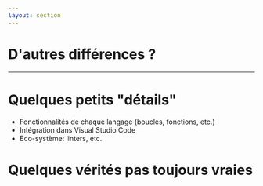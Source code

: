 ```yaml
---
layout: section
---
```


# D'autres différences ?

---

# Quelques petits "détails"
- Fonctionnalités de chaque langage (boucles, fonctions, etc.)
- Intégration dans Visual Studio Code
- Eco-système: linters, etc.

# Quelques vérités pas toujours vraies


<!-- 
- Some remaining details
  - Language features
  - VS Code integration
  - Tooling
- Statements not always true
  - Bicep is fine unless you do multi-cloud
  - Everything is supported "out of the box" in Bicep 
-->
